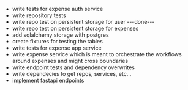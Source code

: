 - write tests for expense auth service
- write repository tests
- write repo test on persistent storage for user
---done---
- write repo test on persistent storage for expenses
- add sqlalchemy storage with postgres
- create fixtures for testing the tables
- write tests for expense app service
- write expense service which is meant to orchestrate the workflows around expenses and might cross boundaries
- write endpoint tests and dependency overwrites
- write dependecies to get repos, services, etc...
- implement fastapi endpoints

